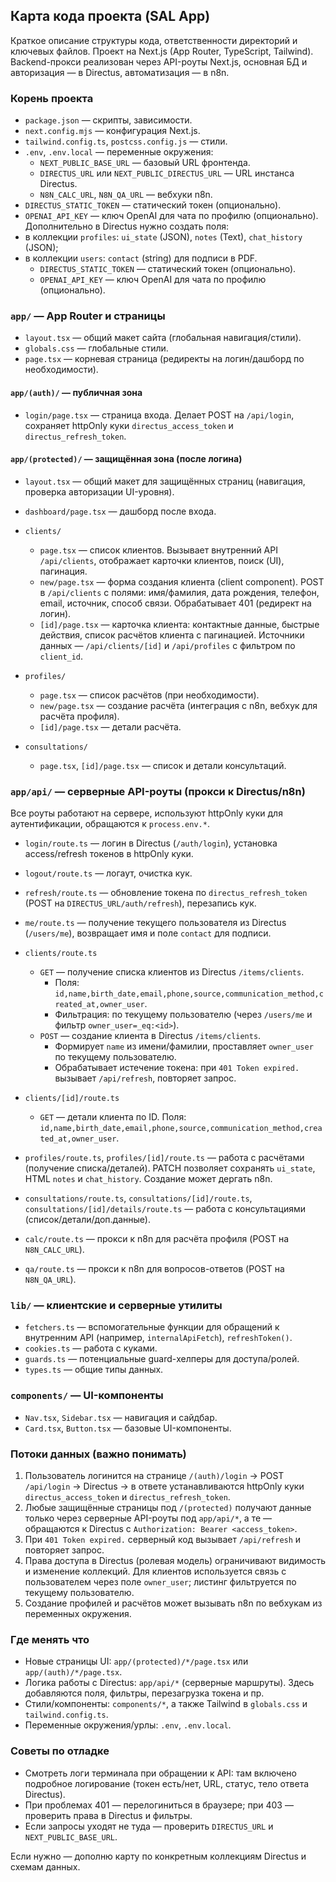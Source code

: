 ## Карта кода проекта (SAL App)

Краткое описание структуры кода, ответственности директорий и ключевых файлов. Проект на Next.js (App Router, TypeScript, Tailwind). Backend-прокси реализован через API-роуты Next.js, основная БД и авторизация — в Directus, автоматизация — в n8n.

### Корень проекта
- `package.json` — скрипты, зависимости.
- `next.config.mjs` — конфигурация Next.js.
- `tailwind.config.ts`, `postcss.config.js` — стили.
- `.env`, `.env.local` — переменные окружения:
  - `NEXT_PUBLIC_BASE_URL` — базовый URL фронтенда.
  - `DIRECTUS_URL` или `NEXT_PUBLIC_DIRECTUS_URL` — URL инстанса Directus.
  - `N8N_CALC_URL`, `N8N_QA_URL` — вебхуки n8n.
- `DIRECTUS_STATIC_TOKEN` — статический токен (опционально).
- `OPENAI_API_KEY` — ключ OpenAI для чата по профилю (опционально).
Дополнительно в Directus нужно создать поля:
- в коллекции `profiles`: `ui_state` (JSON), `notes` (Text), `chat_history` (JSON);
- в коллекции `users`: `contact` (string) для подписи в PDF.
  - `DIRECTUS_STATIC_TOKEN` — статический токен (опционально).
  - `OPENAI_API_KEY` — ключ OpenAI для чата по профилю (опционально).

### `app/` — App Router и страницы
- `layout.tsx` — общий макет сайта (глобальная навигация/стили).
- `globals.css` — глобальные стили.
- `page.tsx` — корневая страница (редиректы на логин/дашборд по необходимости).

#### `app/(auth)/` — публичная зона
- `login/page.tsx` — страница входа. Делает POST на `/api/login`, сохраняет httpOnly куки `directus_access_token` и `directus_refresh_token`.

#### `app/(protected)/` — защищённая зона (после логина)
- `layout.tsx` — общий макет для защищённых страниц (навигация, проверка авторизации UI-уровня).

- `dashboard/page.tsx` — дашборд после входа.

- `clients/`
  - `page.tsx` — список клиентов. Вызывает внутренний API `/api/clients`, отображает карточки клиентов, поиск (UI), пагинация.
  - `new/page.tsx` — форма создания клиента (client component). POST в `/api/clients` с полями: имя/фамилия, дата рождения, телефон, email, источник, способ связи. Обрабатывает 401 (редирект на логин).
  - `[id]/page.tsx` — карточка клиента: контактные данные, быстрые действия, список расчётов клиента с пагинацией. Источники данных — `/api/clients/[id]` и `/api/profiles` с фильтром по `client_id`.

- `profiles/`
  - `page.tsx` — список расчётов (при необходимости).
  - `new/page.tsx` — создание расчёта (интеграция с n8n, вебхук для расчёта профиля).
  - `[id]/page.tsx` — детали расчёта.

- `consultations/`
  - `page.tsx`, `[id]/page.tsx` — список и детали консультаций.

### `app/api/` — серверные API-роуты (прокси к Directus/n8n)
Все роуты работают на сервере, используют httpOnly куки для аутентификации, обращаются к `process.env.*`.

- `login/route.ts` — логин в Directus (`/auth/login`), установка access/refresh токенов в httpOnly куки.
- `logout/route.ts` — логаут, очистка кук.
- `refresh/route.ts` — обновление токена по `directus_refresh_token` (POST на `DIRECTUS_URL/auth/refresh`), перезапись кук.
- `me/route.ts` — получение текущего пользователя из Directus (`/users/me`), возвращает имя и поле `contact` для подписи.

- `clients/route.ts`
  - `GET` — получение списка клиентов из Directus `/items/clients`.
    - Поля: `id,name,birth_date,email,phone,source,communication_method,created_at,owner_user`.
    - Фильтрация: по текущему пользователю (через `/users/me` и фильтр `owner_user=_eq:<id>`).
  - `POST` — создание клиента в Directus `/items/clients`.
    - Формирует `name` из имени/фамилии, проставляет `owner_user` по текущему пользователю.
    - Обрабатывает истечение токена: при `401 Token expired.` вызывает `/api/refresh`, повторяет запрос.

- `clients/[id]/route.ts`
  - `GET` — детали клиента по ID. Поля: `id,name,birth_date,email,phone,source,communication_method,created_at,owner_user`.

- `profiles/route.ts`, `profiles/[id]/route.ts` — работа с расчётами (получение списка/деталей). PATCH позволяет сохранять `ui_state`, HTML `notes` и `chat_history`. Создание может дергать n8n.

- `consultations/route.ts`, `consultations/[id]/route.ts`, `consultations/[id]/details/route.ts` — работа с консультациями (список/детали/доп.данные).

- `calc/route.ts` — прокси к n8n для расчёта профиля (POST на `N8N_CALC_URL`).
- `qa/route.ts` — прокси к n8n для вопросов-ответов (POST на `N8N_QA_URL`).

### `lib/` — клиентские и серверные утилиты
- `fetchers.ts` — вспомогательные функции для обращений к внутренним API (например, `internalApiFetch`), `refreshToken()`.
- `cookies.ts` — работа с куками.
- `guards.ts` — потенциальные guard-хелперы для доступа/ролей.
- `types.ts` — общие типы данных.

### `components/` — UI-компоненты
- `Nav.tsx`, `Sidebar.tsx` — навигация и сайдбар.
- `Card.tsx`, `Button.tsx` — базовые UI-компоненты.

### Потоки данных (важно понимать)
1) Пользователь логинится на странице `/(auth)/login` → POST `/api/login` → Directus → в ответе устанавливаются httpOnly куки `directus_access_token` и `directus_refresh_token`.
2) Любые защищённые страницы под `/(protected)` получают данные только через серверные API-роуты под `app/api/*`, а те — обращаются к Directus с `Authorization: Bearer <access_token>`.
3) При `401 Token expired.` серверный код вызывает `/api/refresh` и повторяет запрос.
4) Права доступа в Directus (ролевая модель) ограничивают видимость и изменение коллекций. Для клиентов используется связь с пользователем через поле `owner_user`; листинг фильтруется по текущему пользователю.
5) Создание профилей и расчётов может вызывать n8n по вебхукам из переменных окружения.

### Где менять что
- Новые страницы UI: `app/(protected)/*/page.tsx` или `app/(auth)/*/page.tsx`.
- Логика работы с Directus: `app/api/*` (серверные маршруты). Здесь добавляются поля, фильтры, перезагрузка токена и пр.
- Стили/компоненты: `components/*`, а также Tailwind в `globals.css` и `tailwind.config.ts`.
- Переменные окружения/урлы: `.env`, `.env.local`.

### Советы по отладке
- Смотреть логи терминала при обращении к API: там включено подробное логирование (токен есть/нет, URL, статус, тело ответа Directus).
- При проблемах 401 — перелогиниться в браузере; при 403 — проверить права в Directus и фильтры.
- Если запросы уходят не туда — проверить `DIRECTUS_URL` и `NEXT_PUBLIC_BASE_URL`.

Если нужно — дополню карту по конкретным коллекциям Directus и схемам данных.


